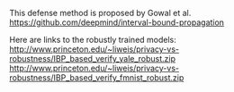 This defense method is proposed by Gowal et al.
https://github.com/deepmind/interval-bound-propagation

Here are links to the robustly trained models:
http://www.princeton.edu/~liweis/privacy-vs-robustness/IBP_based_verify_yale_robust.zip
http://www.princeton.edu/~liweis/privacy-vs-robustness/IBP_based_verify_fmnist_robust.zip
